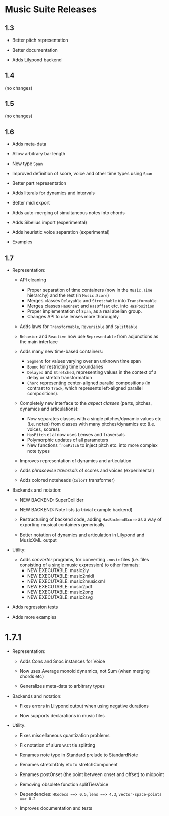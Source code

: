 
# Music Suite Releases

## 1.3

* Better pitch representation

* Better documentation

* Adds Lilypond backend

## 1.4

(no changes)

## 1.5

(no changes)

## 1.6

* Adds meta-data

* Allow arbitrary bar length

* New type `Span`

* Improved definition of score, voice and other time types using `Span`

* Better part representation

* Adds literals for dynamics and intervals

* Better midi export

* Adds auto-merging of simultaneous notes into chords

* Adds Sibelius import (experimental)

* Adds heuristic voice separation (experimental)

* Examples

## 1.7

- Representation: 

    - API cleaning
        - Proper separation of time containers (now in the `Music.Time` hierarchy) and the rest (in `Music.Score`)
        - Merges classes `Delayable` and `Stretchable` into `Transformable`
        - Merges classes `HasOnset` and `HasOffset` etc. into `HasPosition`
        - Proper implementation of `Span`, as a real abelian group.
        - Changes API to use lenses more thoroughly

    - Adds laws for `Transformable`, `Reversible` and `Splittable`

    - `Behavior` and `Reactive` now use `Representable` from adjunctions as the main interface

    - Adds many new time-based containers: 
        - `Segment` for values varying over an unknown time span
        - `Bound` for restricting time boundaries
        - `Delayed` and `Stretched`, representing values in the context of a delay or stretch transformation
        - `Chord` representing center-aligned parallel compositions (in contrast to `Track`, which represents
           left-aligned parallel compositions).

    - Completely new interface to the *aspect classes* (parts, pitches, dynamics and articulations):
        - Now separates classes with a single pitches/dynamic values etc (i.e. notes) from classes with
          many pitches/dynamics etc (i.e. voices, scores).
        - `HasPitch` et al now uses Lenses and Traversals
        - Polymorphic updates of all parameters
        - New functions `fromPitch` to inject pitch etc. into more complex note types

    - Improves representation of dynamics and articulation
    
    - Adds *phrasewise traversals* of scores and voices (experimental)

    - Adds colored noteheads (`ColorT` transformer)

- Backends and notation:

    - NEW BACKEND: SuperCollider

    - NEW BACKEND: Note lists (a trivial example backend)

    - Restructuring of backend code, adding `HasBackendScore` as a way of exporting musical containers generically.

    - Better notation of dynamics and articulation in Lilypond and MusicXML output

- Utility:
    
    - Adds *converter* programs, for converting `.music` files (i.e. files consisting of a single music expression) to other formats:
        - NEW EXECUTABLE: music2ly
        - NEW EXECUTABLE: music2midi
        - NEW EXECUTABLE: music2musicxml
        - NEW EXECUTABLE: music2pdf
        - NEW EXECUTABLE: music2png
        - NEW EXECUTABLE: music2svg

- Adds regression tests

- Adds more examples


# 1.7.1

- Representation: 

  - Adds Cons and Snoc instances for Voice

  - Now uses Average monoid dynamics, not Sum (when merging chords etc)

  - Generalizes meta-data to arbitrary types

- Backends and notation:

  - Fixes errors in Lilypond output when using negative durations

  - Now supports declarations in music files

- Utility:

  - Fixes miscellaneous quantization problems

  - Fix notation of slurs w.r.t tie splitting

  - Renames note type in Standard prelude to StandardNote
  
  - Renames stretchOnly etc to stretchComponent

  - Renames postOnset (the point between onset and offset) to midpoint

  - Removing obsolete function splitTiesVoice

  - Dependencies: `HCodecs ==> 0.5`, `lens ==> 4.3`, `vector-space-points ==> 0.2`

  - Improves documentation and tests

